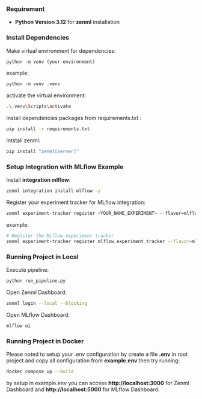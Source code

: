 ### Requirement

- **Python Version 3.12** for **zenml** installation

### **Install Dependencies**

Make virtual environment for dependencies:

```markdown
python -m venv (your-environment)
```

example:

```markdown
python -m venv .venv
```

activate the virtual environment:

```bash
.\.venv\Scripts\activate
```

Install dependencies packages from requirements.txt :

```bash
pip install -r requirements.txt
```

Intstall zenml:

```bash
pip install "zenml[server]"

```

### Setup Integration with MLflow Example

Install **integration mlflow**:

```bash
zenml integration install mlflow -y
```

Register your experiment tracker for MLflow integration:

```bash
zenml experiment-tracker register <YOUR_NAME_EXPERIMENT> --flavor=mlflow
```

example:

```bash
# Register the MLflow experiment tracker
zenml experiment-tracker register mlflow_experiment_tracker --flavor=mlflow
```

### Running Project in Local

Execute pipeline:

```bash
python run_pipeline.py
```

Open Zenml Dashboard:

```bash
zenml login --local --blocking
```

Open MLflow Dashboard:

```bash
mlflow ui
```

### Running Project in Docker

Please noted to setup your .env configuration by create a file **.env** in root project and copy all configuration from **example.env** then try running:

```bash
docker compose up --build
```

by setup in example.env you can access **http://localhost:3000** for Zenml Dashboard and **http://localhost:5000** for MLflow Dashboard.
